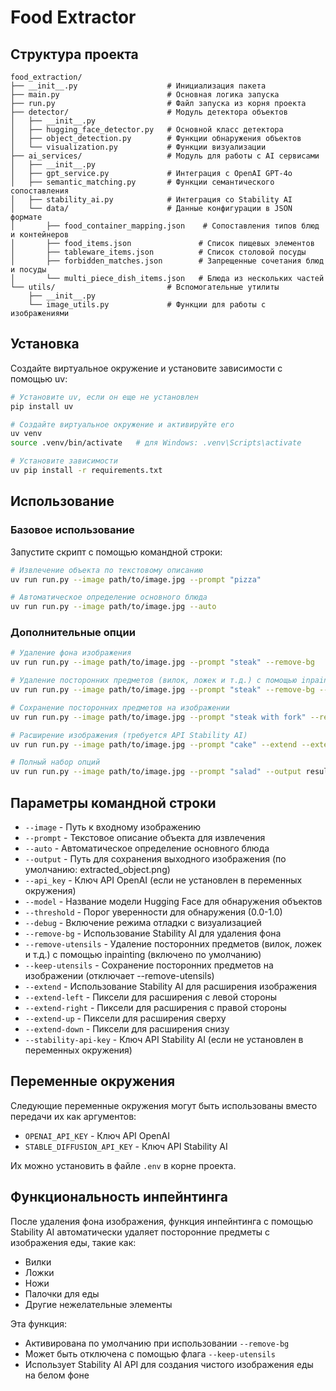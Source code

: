 # Food Extractor


## Структура проекта

```
food_extraction/
├── __init__.py                    # Инициализация пакета
├── main.py                        # Основная логика запуска
├── run.py                         # Файл запуска из корня проекта
├── detector/                      # Модуль детектора объектов
│   ├── __init__.py
│   ├── hugging_face_detector.py   # Основной класс детектора
│   ├── object_detection.py        # Функции обнаружения объектов
│   └── visualization.py           # Функции визуализации
├── ai_services/                   # Модуль для работы с AI сервисами 
│   ├── __init__.py
│   ├── gpt_service.py             # Интеграция с OpenAI GPT-4o
│   ├── semantic_matching.py       # Функции семантического сопоставления
│   ├── stability_ai.py            # Интеграция со Stability AI
│   └── data/                      # Данные конфигурации в JSON формате
│       ├── food_container_mapping.json    # Сопоставления типов блюд и контейнеров
│       ├── food_items.json               # Список пищевых элементов
│       ├── tableware_items.json          # Список столовой посуды
│       ├── forbidden_matches.json        # Запрещенные сочетания блюд и посуды
│       └── multi_piece_dish_items.json   # Блюда из нескольких частей
└── utils/                         # Вспомогательные утилиты
    ├── __init__.py
    └── image_utils.py             # Функции для работы с изображениями
```

## Установка

Создайте виртуальное окружение и установите зависимости с помощью uv:

```bash
# Установите uv, если он еще не установлен
pip install uv

# Создайте виртуальное окружение и активируйте его
uv venv
source .venv/bin/activate   # для Windows: .venv\Scripts\activate

# Установите зависимости
uv pip install -r requirements.txt
```

## Использование

### Базовое использование

Запустите скрипт с помощью командной строки:

```bash
# Извлечение объекта по текстовому описанию
uv run run.py --image path/to/image.jpg --prompt "pizza"

# Автоматическое определение основного блюда
uv run run.py --image path/to/image.jpg --auto
```

### Дополнительные опции

```bash
# Удаление фона изображения
uv run run.py --image path/to/image.jpg --prompt "steak" --remove-bg

# Удаление посторонних предметов (вилок, ложек и т.д.) с помощью inpainting
uv run run.py --image path/to/image.jpg --prompt "steak" --remove-bg --remove-utensils

# Сохранение посторонних предметов на изображении
uv run run.py --image path/to/image.jpg --prompt "steak with fork" --remove-bg --keep-utensils

# Расширение изображения (требуется API Stability AI)
uv run run.py --image path/to/image.jpg --prompt "cake" --extend --extend-left 100 --extend-right 100

# Полный набор опций
uv run run.py --image path/to/image.jpg --prompt "salad" --output result.png --model facebook/detr-resnet-101 --threshold 0.2 --debug --remove-bg --remove-utensils --extend --extend-left 50 --extend-right 50 --extend-up 30 --extend-down 30
```

## Параметры командной строки

- `--image` - Путь к входному изображению
- `--prompt` - Текстовое описание объекта для извлечения
- `--auto` - Автоматическое определение основного блюда
- `--output` - Путь для сохранения выходного изображения (по умолчанию: extracted_object.png)
- `--api_key` - Ключ API OpenAI (если не установлен в переменных окружения)
- `--model` - Название модели Hugging Face для обнаружения объектов
- `--threshold` - Порог уверенности для обнаружения (0.0-1.0)
- `--debug` - Включение режима отладки с визуализацией
- `--remove-bg` - Использование Stability AI для удаления фона
- `--remove-utensils` - Удаление посторонних предметов (вилок, ложек и т.д.) с помощью inpainting (включено по умолчанию)
- `--keep-utensils` - Сохранение посторонних предметов на изображении (отключает --remove-utensils)
- `--extend` - Использование Stability AI для расширения изображения
- `--extend-left` - Пиксели для расширения с левой стороны
- `--extend-right` - Пиксели для расширения с правой стороны
- `--extend-up` - Пиксели для расширения сверху
- `--extend-down` - Пиксели для расширения снизу
- `--stability-api-key` - Ключ API Stability AI (если не установлен в переменных окружения)


## Переменные окружения

Следующие переменные окружения могут быть использованы вместо передачи их как аргументов:

- `OPENAI_API_KEY` - Ключ API OpenAI
- `STABLE_DIFFUSION_API_KEY` - Ключ API Stability AI

Их можно установить в файле `.env` в корне проекта. 

## Функциональность инпейнтинга

После удаления фона изображения, функция инпейнтинга с помощью Stability AI автоматически удаляет посторонние предметы с изображения еды, такие как:
- Вилки
- Ложки
- Ножи
- Палочки для еды
- Другие нежелательные элементы

Эта функция:
- Активирована по умолчанию при использовании `--remove-bg`
- Может быть отключена с помощью флага `--keep-utensils`
- Использует Stability AI API для создания чистого изображения еды на белом фоне 